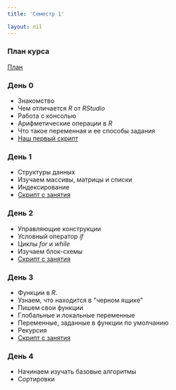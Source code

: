 ```yaml
---
title: 'Семестр 1'

layout: nil
---
```

### План курса
[План](https://MidiukinM.github.io/R_for_RANEPA/scripts/sem_1/plan/plan.html)
### День 0

* Знакомство
* Чем отличается _R_ от _RStudio_
* Работа с консолью
* Арифметические операции в _R_
* Что такое переменная и ее способы задания
* [Наш первый скрипт](https://MidiukinM.github.io/R_for_RANEPA/scripts/sem_1/script_1/script1.html)

### День 1

* Структуры данных
* Изучаем массивы, матрицы и списки
* Индексирование
* [Скрипт с занятия](https://MidiukinM.github.io/R_for_RANEPA/scripts/sem_1/script_2/script3.html)

### День 2

* Управляющие конструкции
* Условный оператор _if_
* Циклы _for_ и _while_
* Изучаем блок-схемы
* [Скрипт с занятия](https://MidiukinM.github.io/R_for_RANEPA/scripts/sem_1/script_3/script2.html)

### День 3

* Функции в _R_.
* Узнаем, что находится в "черном ящике"
* Пишем свои функции
* Глобальные и локальные переменные
* Переменные, заданные в функции по умолчанию
* Рекурсия
* [Скрипт с занятия](https://MidiukinM.github.io/R_for_RANEPA/scripts/sem_1/script_4/script4.html)

### День 4

* Начинаем изучать базовые алгоритмы
* Сортировки
